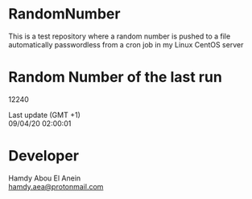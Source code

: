 # RandomNumber    
This is a test repository where a random number is pushed to a file automatically passwordless from a cron job in my Linux CentOS server    
# Random Number of the last run   
12240
      
Last update (GMT +1)    
09/04/20 02:00:01
# Developer    
Hamdy Abou El Anein   
hamdy.aea@protonmail.com
